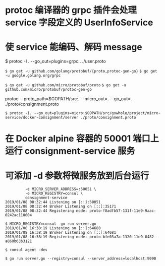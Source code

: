 # protoc 编译器的 grpc 插件会处理 service 字段定义的 UserInfoService
# 使 service 能编码、解码 message
$ protoc -I . --go_out=plugins=grpc:. ./user.proto


`$ go get -u github.com/golang/protobuf/{proto,protoc-gen-go}`
`$ go get -u google.golang.org/grpc`

`$ go get -u github.com/micro/protobuf/proto`
`$ go get -u github.com/micro/protobuf/protoc-gen-go`

protoc --proto_path=$GOPATH/src:. --micro_out=. --go_out=. ./proto/consignment.proto


`$ protoc -I. --go_out=plugins=micro:$GOPATH/src/gowhole/project/micro-service/docker-consignment/server ./proto/consignment.proto`

# 在 Docker alpine 容器的 50001 端口上运行 consignment-service 服务
# 可添加 -d 参数将微服务放到后台运行
```shell docker run -p 50051:50051 \
         -e MICRO_SERVER_ADDRESS=:50051 \
         -e MICRO_REGISTRY=consul \
         consignment-service
2019/01/08 08:32:44 Listening on [::]:50051
2019/01/08 08:32:44 Broker Listening on [::]:35171
2019/01/08 08:32:44 Registering node: proto-f8adfb57-131f-11e9-9aac-0242ac110004
```


```shell
$ MICRO_REGISTRY=consul  go run server.go
2019/01/08 16:38:19 Listening on [::]:64680
2019/01/08 16:38:19 Broker Listening on [::]:64681
2019/01/08 16:38:19 Registering node: proto-bfe03a7a-1320-11e9-8482-a860b63b3121
```

`$ consul agent -dev`

`$ go run server.go --registry=consul --server_address=localhost:9090`
